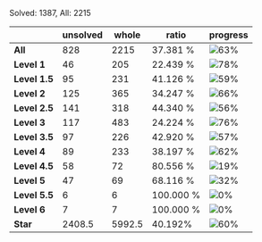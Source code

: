 Solved: 1387, All: 2215

| |unsolved|whole|ratio|progress|
|----|----|----|----|----|
|**All**| 828 | 2215 | 37.381 %| ![63%](https://progress-bar.dev/63?title=All) |
|**Level 1**| 46 | 205 | 22.439 %| ![78%](https://progress-bar.dev/78?title=Level+1++)|
|**Level 1.5**| 95 | 231 | 41.126 %| ![59%](https://progress-bar.dev/59?title=Level+1.5)|
|**Level 2**| 125 | 365 | 34.247 %| ![66%](https://progress-bar.dev/66?title=Level+2++)|
|**Level 2.5**| 141 | 318 | 44.340 %| ![56%](https://progress-bar.dev/56?title=Level+2.5)|
|**Level 3**| 117 | 483 | 24.224 %| ![76%](https://progress-bar.dev/76?title=Level+3++)|
|**Level 3.5**| 97 | 226 | 42.920 %| ![57%](https://progress-bar.dev/57?title=Level+3.5)|
|**Level 4**| 89 | 233 | 38.197 %| ![62%](https://progress-bar.dev/62?title=Level+4++)|
|**Level 4.5**| 58 | 72 | 80.556 %| ![19%](https://progress-bar.dev/19?title=Level+4.5)|
|**Level 5**| 47 | 69 | 68.116 %| ![32%](https://progress-bar.dev/32?title=Level+5++)|
|**Level 5.5**| 6 | 6 | 100.000 %| ![0%](https://progress-bar.dev/0?title=Level+5.5)|
|**Level 6**| 7 | 7 | 100.000 %| ![0%](https://progress-bar.dev/0?title=Level+6++)|
|**Star**|2408.5 | 5992.5 |40.192%| ![60%](https://progress-bar.dev/60?title=Star) |
